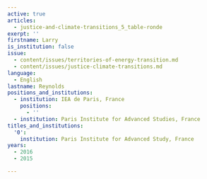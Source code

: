 ```yaml
---
active: true
articles:
  - justice-and-climate-transitions_5_table-ronde
exerpt: ''
firstname: Larry
is_institution: false
issue:
  - content/issues/territories-of-energy-transition.md
  - content/issues/justice-climate-transitions.md
language:
  - English
lastname: Reynolds
positions_and_institutions:
  - institution: IEA de Paris, France
    positions:
      - ''
  - institution: Paris Institute for Advanced Studies, France
titles_and_institutions:
  '0':
    institution: Paris Institute for Advanced Study, France
years:
  - 2016
  - 2015

---
```

